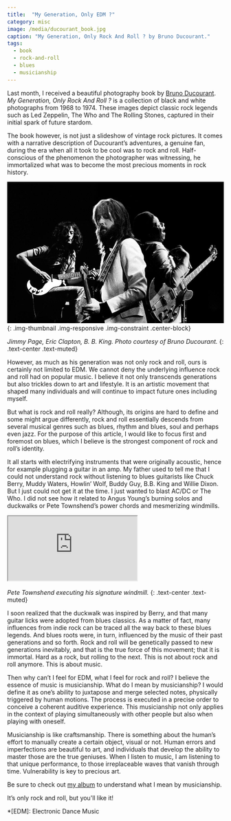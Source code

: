 ```yaml
---
title:  "My Generation, Only EDM ?"
category: misc
image: /media/ducourant_book.jpg
caption: "My Generation, Only Rock And Roll ? by Bruno Ducourant."
tags:
  - book
  - rock-and-roll
  - blues
  - musicianship
---
```


Last month, I received a beautiful photography book by [Bruno Ducourant](http://bducourant.wix.com/mygenerationonly). _My Generation, Only Rock And Roll ?_ is a collection of black and white photographs from 1968 to 1974. These images depict classic rock legends such as Led Zeppelin, The Who and The Rolling Stones, captured in their initial spark of future stardom.

The book however, is not just a slideshow of vintage rock pictures. It comes with a narrative description of Ducourant’s adventures, a genuine fan, during the era when all it took to be cool was to rock and roll. Half-conscious of the phenomenon the photographer was witnessing, he immortalized what was to become the most precious moments in rock history.

![Page, Clapton, King](/media/pageclaptonking.jpg){: .img-thumbnail .img-responsive .img-constraint .center-block}

_Jimmy Page, Eric Clapton, B. B. King. Photo courtesy of Bruno Ducourant._
{: .text-center .text-muted}

However, as much as his generation was not only rock and roll, ours is certainly not limited to EDM. We cannot deny the underlying influence rock and roll had on popular music. I believe it not only transcends generations but also trickles down to art and lifestyle. It is an artistic movement that shaped many individuals and will continue to impact future ones including myself.

But what is rock and roll really? Although, its origins are hard to define and some might argue differently, rock and roll essentially descends from several musical genres such as blues, rhythm and blues, soul and perhaps even jazz. For the purpose of this article, I would like to focus first and foremost on blues, which I believe is the strongest component of rock and roll’s identity.

It all starts with electrifying instruments that were originally acoustic, hence for example plugging a guitar in an amp. My father used to tell me that I could not understand rock without listening to blues guitarists like Chuck Berry, Muddy Waters, Howlin’ Wolf, Buddy Guy, B.B. King and Willie Dixon. But I just could not get it at the time. I just wanted to blast AC/DC or The Who. I did not see how it related to Angus Young’s burning solos and duckwalks or Pete Townshend’s power chords and mesmerizing windmills.

<div class="embed-responsive embed-responsive-16by9">
	<iframe class="embed-responsive-item" src="https://www.youtube.com/embed/X7LVHiMzyrA"></iframe>
</div>

_Pete Townshend executing his signature windmill._
{: .text-center .text-muted}

I soon realized that the duckwalk was inspired by Berry, and that many guitar licks were adopted from blues classics. As a matter of fact, many influences from indie rock can be traced all the way back to these blues legends. And blues roots were, in turn, influenced by the music of their past generations and so forth. Rock and roll will be genetically passed to new generations inevitably, and that is the true force of this movement; that it is immortal. Hard as a rock, but rolling to the next. This is not about rock and roll anymore. This is about music.

Then why can’t I feel for EDM, what I feel for rock and roll? I believe the essence of music is musicianship. What do I mean by musicianship? I would define it as one’s ability to juxtapose and merge selected notes, physically triggered by human motions. The process is executed in a precise order to conceive a coherent auditive experience. This musicianship not only applies in the context of playing simultaneously with other people but also when playing with oneself.

Musicianship is like craftsmanship. There is something about the human’s effort to manually create a certain object, visual or not. Human errors and imperfections are beautiful to art, and individuals that develop the ability to master those are the true geniuses. When I listen to music, I am listening to that unique performance, to those irreplaceable waves that vanish through time. Vulnerability is key to precious art.

Be sure to check out [my album](/#music-section) to understand what I mean by musicianship.

It’s only rock and roll, but you'll like it!

*[EDM]: Electronic Dance Music
